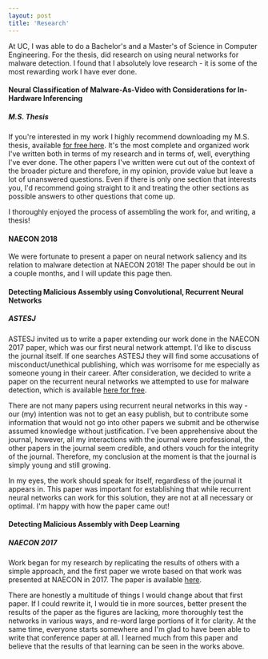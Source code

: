 ```yaml
---
layout: post
title: 'Research'
---
```


At UC, I was able to do a Bachelor's and a Master's of Science in Computer Engineering. For the thesis, did research on using neural networks for malware detection. I found that I absolutely love research - it is some of the most rewarding work I have ever done.

#### Neural Classification of Malware-As-Video with Considerations for In-Hardware Inferencing
##### M.S. Thesis

If you're interested in my work I highly recommend downloading my M.S. thesis, available [for free here](http://rave.ohiolink.edu/etdc/view?acc_num=ucin1554216974556897). It's the most complete and organized work I've written both in terms of my research and in terms of, well, everything I've ever done. The other papers I've written were cut out of the context of the broader picture and therefore, in my opinion, provide value but leave a lot of unanswered questions. Even if there is only one section that interests you, I'd recommend going straight to it and treating the other sections as possible answers to other questions that come up.

I thoroughly enjoyed the process of assembling the work for, and writing, a thesis! 

#### NAECON 2018

We were fortunate to present a paper on neural network saliency and its relation to malware detection at NAECON 2018! The paper should be out in a couple months, and I will update this page then.

#### Detecting Malicious Assembly using Convolutional, Recurrent Neural Networks
##### ASTESJ

ASTESJ invited us to write a paper extending our work done in the NAECON 2017 paper, which was our first neural network attempt. I'd like to discuss the journal itself. If one searches ASTESJ they will find some accusations of misconduct/unethical publishing, which was worrisome for me especially as someone young in their career. After consideration, we decided to write a paper on the recurrent neural networks we attempted to use for malware detection, which is available [here for free](https://astesj.com/v04/i05/p06/). 

There are not many papers using recurrent neural networks in this way - our (my) intention was not to get an easy publish, but to contribute some information that would not go into other papers we submit and be otherwise assumed knowledge without justification. I've been apprehensive about the journal, however, all my interactions with the journal were professional, the other papers in the journal seem credible, and others vouch for the integrity of the journal. Therefore, my conclusion at the moment is that the journal is simply young and still growing.

In my eyes, the work should speak for itself, regardless of the journal it appears in. This paper was important for establishing that while recurrent neural networks can work for this solution, they are not at all necessary or optimal. I'm happy with how the paper came out!

#### Detecting Malicious Assembly with Deep Learning
##### NAECON 2017

Work began for my research by replicating the results of others with a simple approach, and the first paper we wrote based on that work was presented at NAECON in 2017. The paper is available [here](https://ieeexplore.ieee.org/document/8556657).

There are honestly a multitude of things I would change about that first paper. If I could rewrite it, I would tie in more sources, better present the results of the paper as the figures are lacking, more thoroughly test the networks in various ways, and re-word large portions of it for clarity. At the same time, everyone starts somewhere and I'm glad to have been able to write that conference paper at all. I learned much from this paper and believe that the results of that learning can be seen in the works above.


